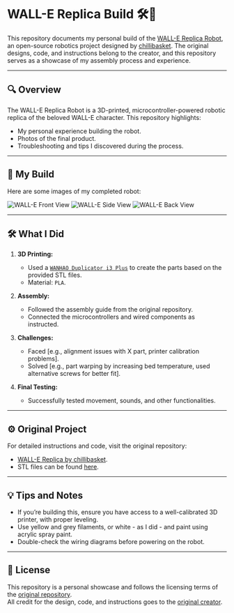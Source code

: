# WALL-E Replica Build 🛠️🤖

This repository documents my personal build of the [WALL-E Replica Robot](https://wired.chillibasket.com/3d-printed-wall-e/), an open-source robotics project designed by [chillibasket](https://github.com/chillibasket). The original designs, code, and instructions belong to the creator, and this repository serves as a showcase of my assembly process and experience.

---

## 🔍 Overview

The WALL-E Replica Robot is a 3D-printed, microcontroller-powered robotic replica of the beloved WALL-E character. This repository highlights:
- My personal experience building the robot.
- Photos of the final product.
- Troubleshooting and tips I discovered during the process.

---

## 📸 My Build

Here are some images of my completed robot:

![WALL-E Front View](path/to/your/image1.jpg)
![WALL-E Side View](path/to/your/image2.jpg)
![WALL-E Back View](path/to/your/image3.jpg)

---

## 🛠️ What I Did

1. **3D Printing:**
   - Used a [`WANHAO Duplicator i3 Plus`](https://wanhao.store/products/wanhao-i3-plus-mkii) to create the parts based on the provided STL files.
   - Material: `PLA`.

2. **Assembly:**
   - Followed the assembly guide from the original repository.
   - Connected the microcontrollers and wired components as instructed.

3. **Challenges:**
   - Faced [e.g., alignment issues with X part, printer calibration problems].
   - Solved [e.g., part warping by increasing bed temperature, used alternative screws for better fit].

4. **Final Testing:**
   - Successfully tested movement, sounds, and other functionalities.

---

## ⚙️ Original Project

For detailed instructions and code, visit the original repository:  
- [WALL-E Replica by chillibasket](https://github.com/chillibasket/walle-replica).
- STL files can be found [here](https://www.thingiverse.com/thing:3703555).

---

## 💡 Tips and Notes

- If you’re building this, ensure you have access to a well-calibrated 3D printer, with proper leveling.
- Use yellow and grey filaments, or white - as I did - and paint using acrylic spray paint.
- Double-check the wiring diagrams before powering on the robot.

---

## 📝 License

This repository is a personal showcase and follows the licensing terms of the [original repository](https://github.com/chillibasket/walle-replica).  
All credit for the design, code, and instructions goes to the [original creator](https://github.com/chillibasket).
